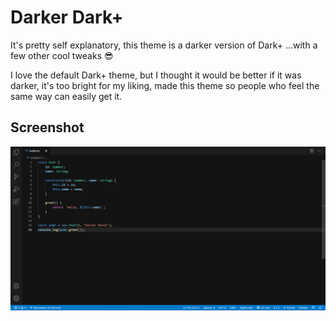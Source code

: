 # Darker Dark+

It's pretty self explanatory, this theme is a darker version of Dark+
...with a few other cool tweaks 😎

I love the default Dark+ theme, but I thought it would be better if it was darker, it's too bright for my liking, made this theme so people who feel the same way can easily get it.

## Screenshot
![screenshot](./ss.png)
